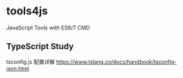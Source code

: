 # tools4js

JavaScript Tools with ES6/7  CMD

## TypeScript Study

tsconfig.js 配置详解
https://www.tslang.cn/docs/handbook/tsconfig-json.html

### 
